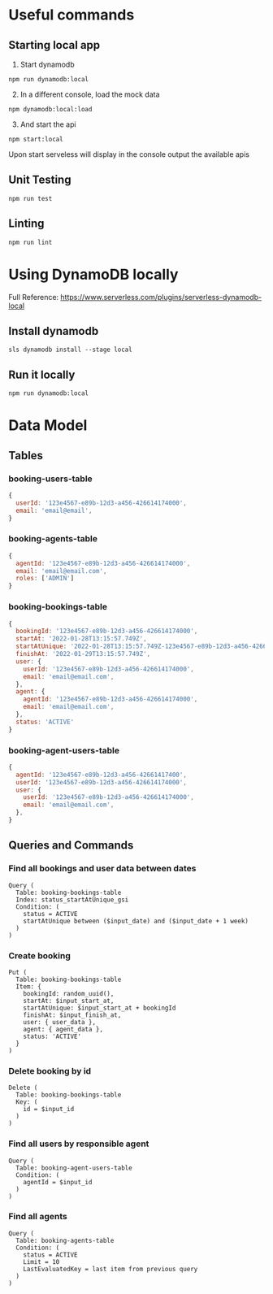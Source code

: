 # Useful commands

## Starting local app

1. Start dynamodb

```
npm run dynamodb:local
``` 

2. In a different console, load the mock data

``` 
npm dynamodb:local:load
``` 

3. And start the api

``` 
npm start:local
``` 

Upon start serveless will display in the console output the available apis

## Unit Testing

```
npm run test
```

## Linting

```
npm run lint
```

# Using DynamoDB locally

Full Reference: https://www.serverless.com/plugins/serverless-dynamodb-local

## Install dynamodb

```
sls dynamodb install --stage local
```

## Run it locally

```
npm run dynamodb:local
```

# Data Model

## Tables

### booking-users-table

```javascript
{
  userId: '123e4567-e89b-12d3-a456-426614174000',
  email: 'email@email',
}
```

### booking-agents-table

```javascript
{
  agentId: '123e4567-e89b-12d3-a456-426614174000',
  email: 'email@email.com',
  roles: ['ADMIN']
}
```

### booking-bookings-table

```javascript
{
  bookingId: '123e4567-e89b-12d3-a456-426614174000',
  startAt: '2022-01-28T13:15:57.749Z',
  startAtUnique: '2022-01-28T13:15:57.749Z-123e4567-e89b-12d3-a456-426614174000' // ${startAt-bookingId}
  finishAt: '2022-01-29T13:15:57.749Z',
  user: {
    userId: '123e4567-e89b-12d3-a456-426614174000',
    email: 'email@email.com',
  },
  agent: {
    agentId: '123e4567-e89b-12d3-a456-426614174000',
    email: 'email@email.com',
  },
  status: 'ACTIVE'
}
```

### booking-agent-users-table

```javascript
{
  agentId: '123e4567-e89b-12d3-a456-42661417400',
  userId: '123e4567-e89b-12d3-a456-426614174000',
  user: {
    userId: '123e4567-e89b-12d3-a456-426614174000',
    email: 'email@email.com',
  },
}
```

## Queries and Commands

### Find all bookings and user data between dates

```
Query (
  Table: booking-bookings-table
  Index: status_startAtUnique_gsi
  Condition: (
    status = ACTIVE
    startAtUnique between ($input_date) and ($input_date + 1 week)
  )
)
```

### Create booking

```
Put (
  Table: booking-bookings-table
  Item: {
    bookingId: random_uuid(),
    startAt: $input_start_at,
    startAtUnique: $input_start_at + bookingId 
    finishAt: $input_finish_at,
    user: { user_data },
    agent: { agent_data },
    status: 'ACTIVE'
  }
)
```

### Delete booking by id

```
Delete (
  Table: booking-bookings-table
  Key: (
    id = $input_id
  )
)
```

### Find all users by responsible agent

```
Query (
  Table: booking-agent-users-table
  Condition: (
    agentId = $input_id
  )
)
```

### Find all agents

```
Query (
  Table: booking-agents-table
  Condition: (
    status = ACTIVE
    Limit = 10
    LastEvaluatedKey = last item from previous query
  )
)
```
